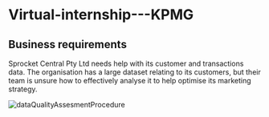 # Virtual-internship---KPMG


## Business requirements
Sprocket Central Pty Ltd needs help with its customer and transactions data. The organisation has a large dataset relating to its customers, but their team is unsure how to effectively analyse it to help optimise its marketing strategy. 




![dataQualityAssesmentProcedure](https://user-images.githubusercontent.com/90732088/135175941-aa41ec5a-ba80-479c-94d9-71494ade3caf.jpg)
